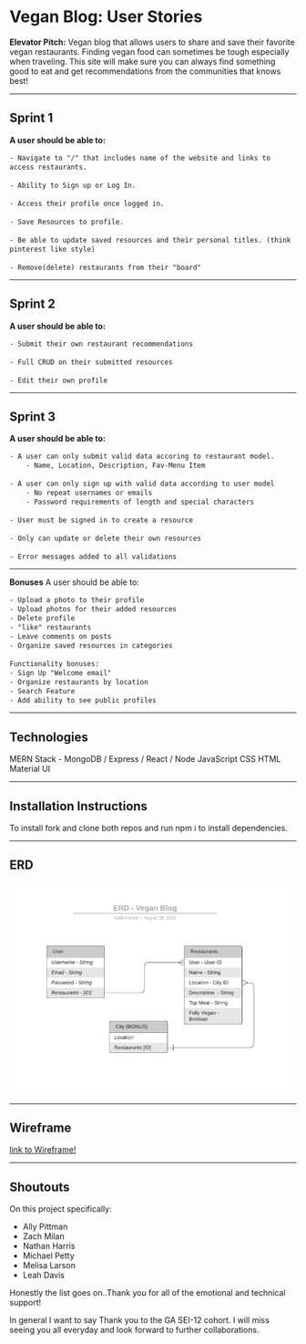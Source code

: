 # Vegan Blog: User Stories

**Elevator Pitch:** Vegan blog that allows users to share and save their favorite vegan restaurants. Finding vegan food can sometimes be tough especially when traveling. This site will make sure you can always find something good to eat and get recommendations from the communities that knows best! 

---

## Sprint 1

**A user should be able to:**

    - Navigate to "/" that includes name of the website and links to access restaurants. 

    - Ability to Sign up or Log In.

    - Access their profile once logged in.

    - Save Resources to profile.

    - Be able to update saved resources and their personal titles. (think pinterest like style)

    - Remove(delete) restaurants from their "board"

---

## Sprint 2

**A user should be able to:**

    - Submit their own restaurant recommendations

    - Full CRUD on their submitted resources

    - Edit their own profile 

---

## Sprint 3

**A user should be able to:**

    - A user can only submit valid data accoring to restaurant model. 
        - Name, Location, Description, Fav-Menu Item

    - A user can only sign up with valid data according to user model 
        - No repeat usernames or emails 
        - Password requirements of length and special characters

    - User must be signed in to create a resource 

    - Only can update or delete their own resources

    - Error messages added to all validations 

---

**Bonuses**
A user should be able to:

    - Upload a photo to their profile
    - Upload photos for their added resources
    - Delete profile
    - "like" restaurants 
    - Leave comments on posts
    - Organize saved resources in categories

    Functionality bonuses:
    - Sign Up "Welcome email"
    - Organize restaurants by location
    - Search Feature 
    - Add ability to see public profiles

---

## Technologies 

MERN Stack - MongoDB / Express / React / Node
JavaScript
CSS
HTML
Material UI

--- 

## Installation Instructions

To install fork and clone both repos and run npm i to install dependencies. 

---
## ERD

![picture](src/images/ERD.jpeg)

---

## Wireframe

[link to Wireframe!](https://xd.adobe.com/view/f2720b67-1a09-4f80-9857-fb73202b8620-a721/)

---

## Shoutouts
On this project specifically: 
- Ally Pittman 
- Zach Milan
- Nathan Harris
- Michael Petty 
- Melisa Larson
- Leah Davis

Honestly the list goes on..Thank you for all of the emotional and technical support!

In general I want to say Thank you to the GA SEI-12 cohort. 
I will miss seeing you all everyday and look forward to further collaborations. 